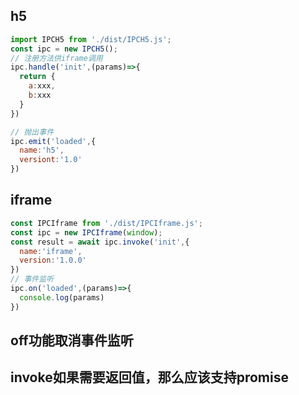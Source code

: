 ## h5
```js
import IPCH5 from './dist/IPCH5.js';
const ipc = new IPCH5();
// 注册方法供iframe调用
ipc.handle('init',(params)=>{
  return {
    a:xxx,
    b:xxx
  }
})

// 抛出事件
ipc.emit('loaded',{
  name:'h5',
  versiont:'1.0'
})
```

## iframe
```js
const IPCIframe from './dist/IPCIframe.js';
const ipc = new IPCIframe(window);
const result = await ipc.invoke('init',{
  name:'iframe',
  version:'1.0.0'
})
// 事件监听
ipc.on('loaded',(params)=>{
  console.log(params)
})
```

## off功能取消事件监听
## invoke如果需要返回值，那么应该支持promise